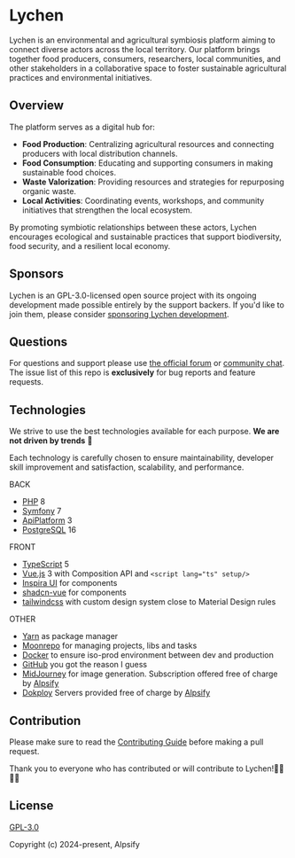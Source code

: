 # Lychen

Lychen is an environmental and agricultural symbiosis platform aiming to connect diverse actors across the local territory. Our platform brings together food producers, consumers, researchers, local communities, and other stakeholders in a collaborative space to foster sustainable agricultural practices and environmental initiatives.

## Overview

The platform serves as a digital hub for:

- **Food Production**: Centralizing agricultural resources and connecting producers with local distribution channels.
- **Food Consumption**: Educating and supporting consumers in making sustainable food choices.
- **Waste Valorization**: Providing resources and strategies for repurposing organic waste.
- **Local Activities**: Coordinating events, workshops, and community initiatives that strengthen the local ecosystem.

By promoting symbiotic relationships between these actors, Lychen encourages ecological and sustainable practices that support biodiversity, food security, and a resilient local economy.

## Sponsors

Lychen is an GPL-3.0-licensed open source project with its ongoing development made possible entirely by the support backers. If you'd like to join them, please consider [sponsoring Lychen development](https://github.com/sponsors/nathan-de-pachtere).

## Questions

For questions and support please use [the official forum](https://github.com/alpsify/lychen/discussions) or [community chat](https://discord.gg/FSMbXt5gr4). The issue list of this repo is **exclusively** for bug reports and feature requests.

## Technologies

We strive to use the best technologies available for each purpose. **We are not driven by trends** 🦄

Each technology is carefully chosen to ensure maintainability, developer skill improvement and satisfaction, scalability, and performance.

BACK

- [PHP](https://www.php.net/) 8
- [Symfony](https://symfony.com/) 7
- [ApiPlatform](https://api-platform.com/) 3
- [PostgreSQL](https://www.postgresql.org/) 16

FRONT

- [TypeScript](https://www.typescriptlang.org/) 5
- [Vue.js](https://vuejs.org/) 3 with Composition API and `<script lang="ts" setup/>`
- [Inspira UI](https://inspira-ui.com/) for components
- [shadcn-vue](https://www.shadcn-vue.com/) for components
- [tailwindcss](https://tailwindcss.com/) with custom design system close to Material Design rules

OTHER

- [Yarn](https://yarnpkg.com/) as package manager
- [Moonrepo](https://moonrepo.dev/) for managing projects, libs and tasks
- [Docker](https://www.docker.com/) to ensure iso-prod environment between dev and production
- [GitHub](https://github.com/) you got the reason I guess
- [MidJourney](https://www.midjourney.com/) for image generation. Subscription offered free of charge by [Alpsify](https://alpsify.com/)
- [Dokploy](https://dokploy.com/) Servers provided free of charge by [Alpsify](https://alpsify.com/)

## Contribution

Please make sure to read the [Contributing Guide]() before making a pull request.

Thank you to everyone who has contributed or will contribute to Lychen!🙏🏽🫰🏽

## License

[GPL-3.0](https://github.com/alpsify/lychen?tab=GPL-3.0-1-ov-file)

Copyright (c) 2024-present, Alpsify
